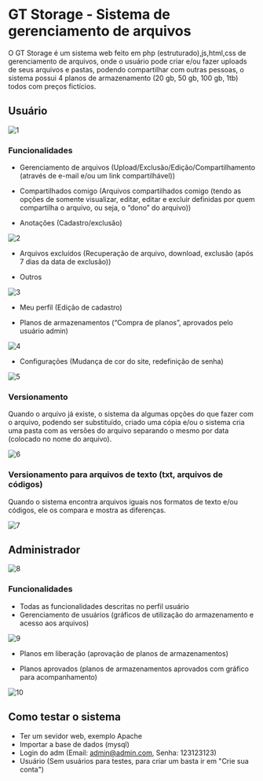 # GT Storage - Sistema de gerenciamento de arquivos 

O GT Storage é um sistema web feito em php (estruturado),js,html,css de gerenciamento de arquivos, onde o usuário pode criar e/ou fazer uploads de seus arquivos e pastas, podendo compartilhar com outras pessoas, o sistema possui 4 planos de armazenamento (20 gb, 50 gb, 100 gb, 1tb) todos com preços fictícios. 

## Usuário

![1](https://user-images.githubusercontent.com/46055504/62573466-7d51c380-b86c-11e9-8856-323837235178.PNG)

### Funcionalidades
- Gerenciamento de arquivos (Upload/Exclusão/Edição/Compartilhamento (através de e-mail e/ou um link compartilhável))

- Compartilhados comigo (Arquivos compartilhados comigo (tendo as opções de somente visualizar, editar, editar e excluir definidas por quem compartilha o arquivo, ou seja, o “dono” do arquivo))

- Anotações (Cadastro/exclusão)

![2](https://user-images.githubusercontent.com/46055504/62573539-a83c1780-b86c-11e9-9fa0-43d16692d5e4.PNG)

- Arquivos excluídos (Recuperação de arquivo, download, exclusão (após 7 dias da data de exclusão))

- Outros

![3](https://user-images.githubusercontent.com/46055504/62573570-b9852400-b86c-11e9-927a-b175bf4d030b.PNG)

- Meu perfil (Edição de cadastro)

- Planos de armazenamentos (“Compra de planos”, aprovados pelo usuário admin)


![4](https://user-images.githubusercontent.com/46055504/62573593-c3a72280-b86c-11e9-8542-e6209828f5d2.PNG)

- Configurações (Mudança de cor do site, redefinição de senha)

![5](https://user-images.githubusercontent.com/46055504/62573611-cd308a80-b86c-11e9-92cb-c848061b4d49.PNG)

### Versionamento

Quando o arquivo já existe, o sistema da algumas opções do que fazer com o arquivo, podendo ser substituído, criado uma cópia e/ou o sistema cria uma pasta com as versões do arquivo separando o mesmo por data (colocado no nome do arquivo).

![6](https://user-images.githubusercontent.com/46055504/62573631-d7528900-b86c-11e9-9dd8-ba94c0caeb53.PNG)

### Versionamento para arquivos de texto (txt, arquivos de códigos)

Quando o sistema encontra arquivos iguais nos formatos de texto e/ou códigos, ele os compara e mostra as diferenças.

![7](https://user-images.githubusercontent.com/46055504/62573654-e33e4b00-b86c-11e9-9511-8fc4b72cd1f0.PNG)

## Administrador

![8](https://user-images.githubusercontent.com/46055504/62573669-ec2f1c80-b86c-11e9-98e6-a445652d5bcd.PNG)

### Funcionalidades 
- Todas as funcionalidades descritas no perfil usuário
- Gerenciamento de usuários (gráficos de utilização do armazenamento e acesso aos arquivos)

![9](https://user-images.githubusercontent.com/46055504/62573685-f5b88480-b86c-11e9-8992-69882e25ac66.PNG)

- Planos em liberação (aprovação de planos de armazenamentos)

- Planos aprovados (planos de armazenamentos aprovados com gráfico para acompanhamento)

![10](https://user-images.githubusercontent.com/46055504/62573698-ff41ec80-b86c-11e9-9772-a4cf86b7b344.PNG)

## Como testar o sistema
- Ter um sevidor web, exemplo Apache
- Importar a base de dados (mysql)
- Login do adm (Email: admin@admin.com, Senha: 123123123)
- Usuário (Sem usuários para testes, para criar um basta ir em "Crie sua conta")